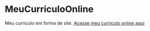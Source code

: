 # MeuCurriculoOnline
Meu curriculo em forma de site.
<a href="https://guiamapei.github.io/MeuCurriculoOnline/curriculo.html">Acesse meu curriculo online aqui</a>
